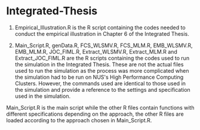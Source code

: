 # Integrated-Thesis

1. Empirical_Illustration.R is the R script containing the codes needed to conduct the empirical illustration in Chapter 6 of the Integrated Thesis.

2. Main_Script.R, genData.R, FCS_WLSMV.R, FCS_MLM.R, EMB_WLSMV.R, EMB_MLM.R, JOC_FIML.R, Extract_WLSMV.R, Extract_MLM.R and Extract_JOC_FIML.R are the R scripts containing the codes used to run the simulation in the Integrated Thesis. These are not the actual files used to run the simulation as the process was more complicated when the simulation had to be run on NUS's High Performance Computing Clusters. However, the commands used are identical to those used in the simulation and provide a reference to the settings and specification used in the simulation.
 
 Main_Script.R is the main script while the other R files contain functions with different specifications depending on the approach, the other R files are loaded according to the approach chosen in Main_Script.R.
